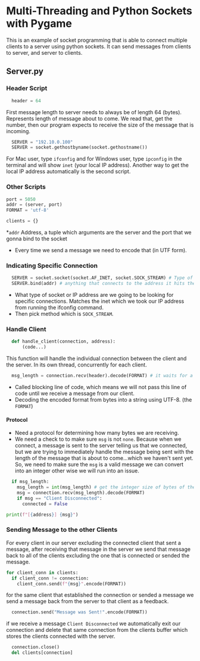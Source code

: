 # Multi-Threading and Python Sockets with Pygame

This is an example of socket programming that is able to connect multiple clients to a server using python sockets. It can send messages from clients to server, and server to clients.

## Server.py

### Header Script

```py
  header = 64
```
First message length to server needs to always be of length 64 (bytes). Represents length of message about to come. We read that, get the number, then our program expects to receive the size of the message that is incoming.

```py
  SERVER = "192.10.0.100"
  SERVER = socket.gethostbyname(socket.gethostname())
```
For Mac user, type ```ifconfig``` and for Windows user, type ```ipconfig``` in the terminal and will show ```inet``` (your local IP address). Another way to get the local IP address automatically is the second script. 

### Other Scripts

```py
port = 5050
addr = (server, port)
FORMAT = 'utf-8'

clients = {}
```
*```addr``` Address, a tuple which arguments are the server and the port that we gonna bind to the socket
* Every time we send a message we need to encode that (in UTF form).

### Indicating Specific Connection

```py
  SERVER = socket.socket(socket.AF_INET, socket.SOCK_STREAM) # Type of family (IPV4 and method)
  SERVER.bind(addr) # anything that connects to the address it hits the socket
```
* What type of socket or IP address are we going to be looking for specific connections. Matches the inet which we took our IP address from running the ifconfig command.
* Then pick method which is ```SOCK_STREAM```.

### Handle Client

```py
  def handle_client(connection, address):
      (code...)
```
This function will handle the individual connection between the client and the server. In its own thread, concurrently for each client.

```py
  msg_length = connection.recv(header).decode(FORMAT) # it waits for a message to be received (blocking line of code)
```
* Called blocking line of code, which means we will not pass this line of code until we receive a message from our client.
* Decoding the encoded format from bytes into a string using UTF-8. (the ```FORMAT```)

#### Protocol

* Need a protocol for determining how many bytes we are receiving.
* We need a check to to make sure ```msg``` is not ```none```. Because when we connect, a message is sent to the server telling us that we connected, but we are trying to immediately handle the message being sent with the length of the message that is about to come...which we haven't sent yet. So, we need to make sure the ```msg``` is a valid message we can convert into an integer other wise we will run into an issue.

```py
  if msg_length:
    msg_length = int(msg_length) # get the integer size of bytes of the message
    msg = connection.recv(msg_length).decode(FORMAT)
    if msg == "Client Disconnected":
      connected = False

print(f"[{address}] {msg}")
```

### Sending Message to the other Clients

For every client in our server excluding the connected client that sent a message, after receiving that message in the server we send that message back to all of the clients excluding the one that is connected or sended the message.

```py
for client_conn in clients:
  if client_conn != connection:
    client_conn.send(f"{msg}".encode(FORMAT))
```

for the same client that established the connection or sended a message we send a message back from the server to that client as a feedback.
```py
  connection.send("Message was Sent!".encode(FORMAT))
```

if we receive a message  ```Client Disconnected``` we automatically exit our connection and delete that same connection from the clients buffer which stores the clients connected with the server.
```py
  connection.close()
  del clients[connection]
```
  
